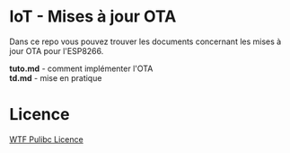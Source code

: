# IoT - Mises à jour OTA

Dans ce repo vous pouvez trouver les documents concernant les mises à jour OTA pour l'ESP8266.

**tuto.md** - comment implémenter l'OTA    
**td.md** - mise en pratique

# Licence

[WTF Pulibc Licence](http://www.wtfpl.net/txt/copying/)
